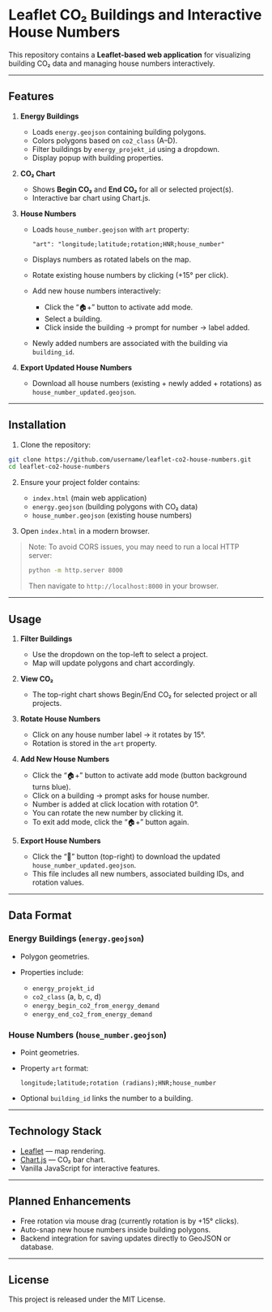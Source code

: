 # Leaflet CO₂ Buildings and Interactive House Numbers

This repository contains a **Leaflet-based web application** for visualizing building CO₂ data and managing house numbers interactively.

---

## Features

1. **Energy Buildings**

   * Loads `energy.geojson` containing building polygons.
   * Colors polygons based on `co2_class` (A–D).
   * Filter buildings by `energy_projekt_id` using a dropdown.
   * Display popup with building properties.

2. **CO₂ Chart**

   * Shows **Begin CO₂** and **End CO₂** for all or selected project(s).
   * Interactive bar chart using Chart.js.

3. **House Numbers**

   * Loads `house_number.geojson` with `art` property:

     ```
     "art": "longitude;latitude;rotation;HNR;house_number"
     ```
   * Displays numbers as rotated labels on the map.
   * Rotate existing house numbers by clicking (+15° per click).
   * Add new house numbers interactively:

     * Click the “🏠+” button to activate add mode.
     * Select a building.
     * Click inside the building → prompt for number → label added.
   * Newly added numbers are associated with the building via `building_id`.

4. **Export Updated House Numbers**

   * Download all house numbers (existing + newly added + rotations) as `house_number_updated.geojson`.

---

## Installation

1. Clone the repository:

```bash
git clone https://github.com/username/leaflet-co2-house-numbers.git
cd leaflet-co2-house-numbers
```

2. Ensure your project folder contains:

   * `index.html` (main web application)
   * `energy.geojson` (building polygons with CO₂ data)
   * `house_number.geojson` (existing house numbers)

3. Open `index.html` in a modern browser.

> Note: To avoid CORS issues, you may need to run a local HTTP server:
>
> ```bash
> python -m http.server 8000
> ```
>
> Then navigate to `http://localhost:8000` in your browser.

---

## Usage

1. **Filter Buildings**

   * Use the dropdown on the top-left to select a project.
   * Map will update polygons and chart accordingly.

2. **View CO₂**

   * The top-right chart shows Begin/End CO₂ for selected project or all projects.

3. **Rotate House Numbers**

   * Click on any house number label → it rotates by 15°.
   * Rotation is stored in the `art` property.

4. **Add New House Numbers**

   * Click the “🏠+” button to activate add mode (button background turns blue).
   * Click on a building → prompt asks for house number.
   * Number is added at click location with rotation 0°.
   * You can rotate the new number by clicking it.
   * To exit add mode, click the “🏠+” button again.

5. **Export House Numbers**

   * Click the “💾” button (top-right) to download the updated `house_number_updated.geojson`.
   * This file includes all new numbers, associated building IDs, and rotation values.

---

## Data Format

### Energy Buildings (`energy.geojson`)

* Polygon geometries.
* Properties include:

  * `energy_projekt_id`
  * `co2_class` (a, b, c, d)
  * `energy_begin_co2_from_energy_demand`
  * `energy_end_co2_from_energy_demand`

### House Numbers (`house_number.geojson`)

* Point geometries.
* Property `art` format:

  ```
  longitude;latitude;rotation (radians);HNR;house_number
  ```
* Optional `building_id` links the number to a building.

---

## Technology Stack

* [Leaflet](https://leafletjs.com/) — map rendering.
* [Chart.js](https://www.chartjs.org/) — CO₂ bar chart.
* Vanilla JavaScript for interactive features.

---

## Planned Enhancements

* Free rotation via mouse drag (currently rotation is by +15° clicks).
* Auto-snap new house numbers inside building polygons.
* Backend integration for saving updates directly to GeoJSON or database.

---

## License

This project is released under the MIT License.

